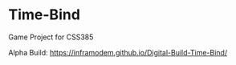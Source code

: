 # Time-Bind
Game Project for CSS385


Alpha Build:
https://inframodem.github.io/Digital-Build-Time-Bind/